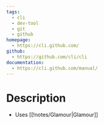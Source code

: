 ```yaml
---
tags:
  - cli
  - dev-tool
  - git
  - github
homepage:
  - https://cli.github.com/
github:
  - https://github.com/cli/cli
documentation:
  - https://cli.github.com/manual/
---
```

# Description
- Uses [[!notes/Glamour|Glamour]]